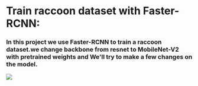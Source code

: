 <h1>Train raccoon dataset with Faster-RCNN:</h1>
<h3>In this project we use Faster-RCNN to train a raccoon dataset.we change backbone from resnet to MobileNet-V2 with pretrained weights and We'll try to make a few changes on the model.</h3>
<img src=https://github.com/ahmadrezabaqerzade/raccoon-detection/tree/main/images>
